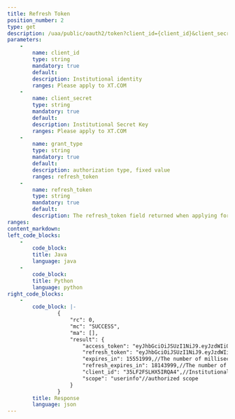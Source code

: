 ```yaml
---
title: Refresh Token
position_number: 2
type: get
description: /uaa/public/oauth2/token?client_id={client_id}&client_secret=${client_secret}&grant_type={grant_type}&refresh_token={refresh_token}
parameters:
    -
        name: client_id
        type: string
        mandatory: true
        default:
        description: Institutional identity
        ranges: Please apply to XT.COM
    -
        name: client_secret
        type: string
        mandatory: true
        default:
        description: Institutional Secret Key
        ranges: Please apply to XT.COM
    -
        name: grant_type
        type: string
        mandatory: true
        default:
        description: authorization type, fixed value
        ranges: refresh_token
    -
        name: refresh_token
        type: string
        mandatory: true
        default:
        description: The refresh_token field returned when applying for token
ranges:
content_markdown:
left_code_blocks:
    -
        code_block:
        title: Java
        language: java
    -
        code_block:
        title: Python
        language: python
right_code_blocks:
    -
        code_block: |-
                {
                    "rc": 0,
                    "mc": "SUCCESS",
                    "ma": [],
                    "result": {
                        "access_token": "eyJhbGciOiJSUzI1NiJ9.eyJzdWIiOiIxIiwidXNlci1pZCI6MSwic2NvcGUiOiJ1c2VyaW5mbyIsImlzcyI6Inh0LmNvbSIsImV4cCI6MTY5MTU2MTA3NiwiY2xpZW50X2lkIjoiMzVMRjJGU0xIWDVJUlFBNCJ9.vkSTiFLcQuO0qJqdm21MfmoLKb38wwhsKPCJI3x1xmOxYouH5GtmcYglk0XRxPeOMVZ-6E6tM3HGn1yMQdqTgHOVeAbtLSBBIqyUh6y-8j_MF8GyBwcEaRK2hfWBNOHw06B-0jLO_mKEduUWZXYHjNiAN2jenbj7Ba6MX7rcENk",//token used to access the authorization interface
                        "refresh_token": "eyJhbGciOiJSUzI1NiJ9.eyJzdWIiOiIxIiwidXNlci1pZCI6MSwic2NvcGUiOiJ1c2VyaW5mbyIsImlzcyI6Inh0LmNvbSIsImV4cCI6MTY5NDE1MzA3NiwiY2xpZW50X2lkIjoiMzVMRjJGU0xIWDVJUlFBNCJ9.UIeGGDiiybfEUEPFAteN3TtCxz5PyZxGDIULaNJjO3mCck7s28nRpXWSxONMGYMXG03XxJVUJs5WfdpNEmKUmmoQQuy-UOCuvV7zLdFmwUHd5e5tDMA7mgTCxbCeyxYE4L8Vr8StEEhxwWbDFxG_-2wdNEgEIvlgg9bI87Qcy9s",//The token used to refresh the access token
                        "expires_in": 15551999,//The number of milliseconds before the access_token expires
                        "refresh_expires_in": 18143999,//The number of milliseconds before refresh_token expires
                        "client_id": "35LF2FSLHX5IRQA4",//Institutional identity
                        "scope": "userinfo"//authorized scope
                    }
                }
        title: Response
        language: json
---
```


